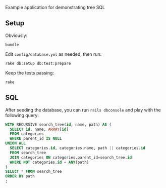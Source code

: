 Example application for demonstrating tree SQL

Setup
-----

Obviously:

    bundle

Edit `config/database.yml` as needed, then run:

    rake db:setup db:test:prepare

Keep the tests passing:

    rake

SQL
---

After seeding the database, you can run `rails dbconsole` and play with
the following query:

```SQL
WITH RECURSIVE search_tree(id, name, path) AS (
  SELECT id, name, ARRAY[id]
  FROM categories
  WHERE parent_id IS NULL
UNION ALL
  SELECT categories.id, categories.name, path || categories.id
  FROM search_tree
  JOIN categories ON categories.parent_id=search_tree.id
  WHERE NOT categories.id = ANY(path)
)
SELECT * FROM search_tree
ORDER BY path
;
```
